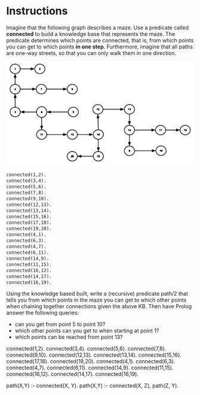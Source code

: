 # Instructions

Imagine that the following graph describes a maze. Use a predicate called **connected** to build a knowledge base that represents the maze. The predicate determines which points are connected, that is, from which points you can get to which points **in one step**. Furthermore, imagine that all paths are one-way streets, so that you can only walk them in one direction. 

![pic1.png](pics/pic1.png)

```
connected(1,2). 
connected(3,4). 
connected(5,6). 
connected(7,8). 
connected(9,10). 
connected(12,13). 
connected(13,14). 
connected(15,16). 
connected(17,18). 
connected(19,20). 
connected(4,1). 
connected(6,3). 
connected(4,7). 
connected(6,11). 
connected(14,9). 
connected(11,15). 
connected(16,12). 
connected(14,17). 
connected(16,19). 
```

Using the knowledge based built, write a (recursive) predicate path/2 that tells you from which points in the maze you can get to which other points when chaining together connections given the above KB. Then have Prolog answer the following queries: 

* can you get from point 5 to point 10? 
* which other points can you get to when starting at point 1? 
* which points can be reached from point 13?  


connected(1,2). 
connected(3,4). 
connected(5,6). 
connected(7,8). 
connected(9,10). 
connected(12,13). 
connected(13,14). 
connected(15,16). 
connected(17,18). 
connected(19,20). 
connected(4,1). 
connected(6,3). 
connected(4,7). 
connected(6,11). 
connected(14,9). 
connected(11,15). 
connected(16,12). 
connected(14,17). 
connected(16,19). 

path(X,Y) :- connected(X, Y).
path(X,Y) :- connected(X, Z), path(Z, Y).
    


